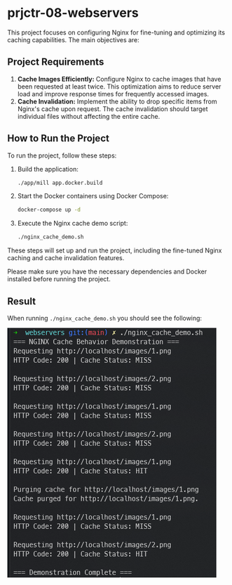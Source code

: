 # prjctr-08-webservers

This project focuses on configuring Nginx for fine-tuning and optimizing its caching capabilities. The main objectives are:

## Project Requirements

1. **Cache Images Efficiently:** Configure Nginx to cache images that have been requested at least twice. This optimization aims to reduce server load and improve response times for frequently accessed images.
2. **Cache Invalidation:** Implement the ability to drop specific items from Nginx's cache upon request. The cache invalidation should target individual files without affecting the entire cache.

## How to Run the Project

To run the project, follow these steps:

1. Build the application:
   ```bash
   ./app/mill app.docker.build
   ```

2. Start the Docker containers using Docker Compose:
   ```bash
   docker-compose up -d
   ```

3. Execute the Nginx cache demo script:
   ```bash
   ./nginx_cache_demo.sh
   ```

These steps will set up and run the project, including the fine-tuned Nginx caching and cache invalidation features.

Please make sure you have the necessary dependencies and Docker installed before running the project.

## Result

When running `./nginx_cache_demo.sh` you should see the following:

<img src="screenshots/demo.png" width="477" height="568">
